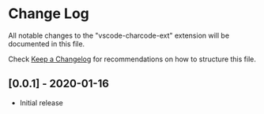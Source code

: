 # Change Log

All notable changes to the "vscode-charcode-ext" extension will be documented in this file.

Check [Keep a Changelog](http://keepachangelog.com/) for recommendations on how to structure this file.

## [0.0.1] - 2020-01-16

- Initial release